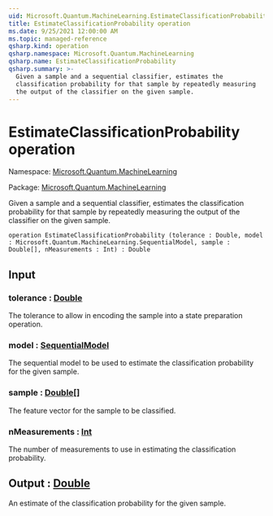 ```yaml
---
uid: Microsoft.Quantum.MachineLearning.EstimateClassificationProbability
title: EstimateClassificationProbability operation
ms.date: 9/25/2021 12:00:00 AM
ms.topic: managed-reference
qsharp.kind: operation
qsharp.namespace: Microsoft.Quantum.MachineLearning
qsharp.name: EstimateClassificationProbability
qsharp.summary: >-
  Given a sample and a sequential classifier, estimates the
  classification probability for that sample by repeatedly measuring
  the output of the classifier on the given sample.
---
```


# EstimateClassificationProbability operation

Namespace: [Microsoft.Quantum.MachineLearning](xref:Microsoft.Quantum.MachineLearning)

Package: [Microsoft.Quantum.MachineLearning](https://nuget.org/packages/Microsoft.Quantum.MachineLearning)


Given a sample and a sequential classifier, estimates theclassification probability for that sample by repeatedly measuringthe output of the classifier on the given sample.

```qsharp
operation EstimateClassificationProbability (tolerance : Double, model : Microsoft.Quantum.MachineLearning.SequentialModel, sample : Double[], nMeasurements : Int) : Double
```


## Input

### tolerance : [Double](xref:microsoft.quantum.qsharp.valueliterals#double-literals)

The tolerance to allow in encoding the sample into a state preparationoperation.


### model : [SequentialModel](xref:Microsoft.Quantum.MachineLearning.SequentialModel)

The sequential model to be used to estimate the classificationprobability for the given sample.


### sample : [Double](xref:microsoft.quantum.qsharp.valueliterals#double-literals)[]

The feature vector for the sample to be classified.


### nMeasurements : [Int](xref:microsoft.quantum.qsharp.valueliterals#int-literals)

The number of measurements to use in estimating the classificationprobability.



## Output : [Double](xref:microsoft.quantum.qsharp.valueliterals#double-literals)

An estimate of the classification probability for the given sample.